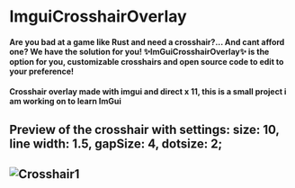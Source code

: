 # ImguiCrosshairOverlay

<h4>Are you bad at a game like Rust and need a crosshair?... And cant afford one? We have the solution for you! ✨ImGuiCrosshairOverlay✨ is the option for you, customizable crosshairs and open source code to edit to your preference!<h4>

  
Crosshair overlay made with imgui and direct x 11, this is a small project i am working on to learn ImGui 

<h2>Preview of the crosshair with settings: size: 10, line width: 1.5, gapSize: 4, dotsize: 2;<h2>
<img src="https://i.imgur.com/Dc7ZcAT.png" alt="Crosshair1">
